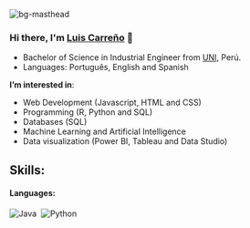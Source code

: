 ![bg-masthead](https://github.com/lcarrenoy/lcarrenoy/assets/166766154/6685c273-05dc-4dab-9268-db07d81e43a9)

 
### Hi there, I'm [Luis Carreño](https://lcarrenoy.github.io) 👋

- Bachelor of Science in Industrial Engineer from [UNI](https://portal.uni.edu.pe/#1), Perú. 
- Languages: Português, English and Spanish

**I’m interested in**:
 -  Web Development (Javascript, HTML and CSS)
 -  Programming (R, Python and SQL)
 -  Databases (SQL)
 -  Machine Learning and Artificial Intelligence
 -  Data visualization (Power BI, Tableau and Data Studio)
  
## Skills:
#### Languages:
![Java](https://img.shields.io/badge/Java-ED8B00?style=for-the-badge&logo=java&logoColor=white)&nbsp;
![Python](https://img.shields.io/badge/Python-3776AB?style=for-the-badge&logo=python&logoColor=white)&nbsp;
